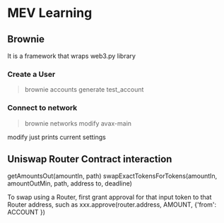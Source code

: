 # MEV Learning

## Brownie
It is a framework that wraps web3.py library

### Create a User
> brownie accounts generate test_account

### Connect to network
> brownie networks modify avax-main

modify just prints current settings

## Uniswap Router Contract interaction 
getAmountsOut(amountIn, path)
swapExactTokensForTokens(amountIn, amountOutMin, path, address to, deadline)

To swap using a Router, first grant approval for that input token to that Router address, such as 
xxx.approve(router.address, AMOUNT, {'from': ACCOUNT })